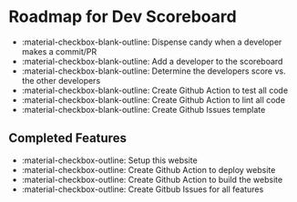 # Roadmap for Dev Scoreboard

- :material-checkbox-blank-outline: Dispense candy when a developer makes a commit/PR
- :material-checkbox-blank-outline: Add a developer to the scoreboard
- :material-checkbox-blank-outline: Determine the developers score vs. the other developers
- :material-checkbox-blank-outline: Create Github Action to test all code
- :material-checkbox-blank-outline: Create Github Action to lint all code
- :material-checkbox-blank-outline: Create Github Issues template

## Completed Features

- :material-checkbox-outline: Setup this website
- :material-checkbox-outline: Create Github Action to deploy website
- :material-checkbox-outline: Create Github Action to build the website
- :material-checkbox-outline: Create Gitbub Issues for all features
